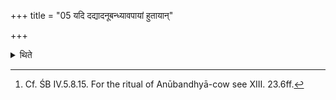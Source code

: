 +++
title = "05 यदि दद्यादनूबन्ध्यावपायां हुतायान्"

+++

<details><summary>थिते</summary>

5. If he gives any thing additionally he should give it after the performance of the offering of the omentum of the Anūbandhyā (cow).[^1] 

[^1]: Cf. ŚB IV.5.8.15. For the ritual of Anūbandhyā-cow see XIII. 23.6ff.  
</details>
